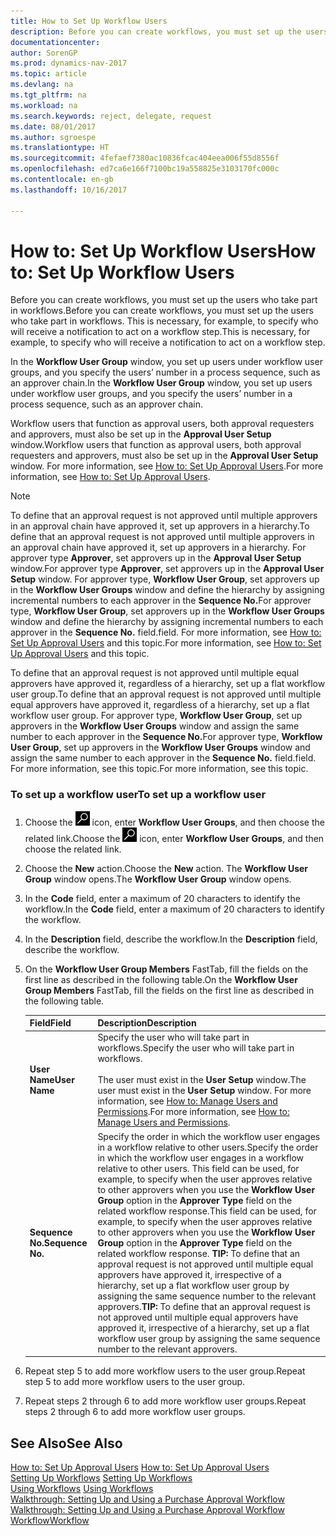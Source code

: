```yaml
---
title: How to Set Up Workflow Users
description: Before you can create workflows, you must set up the users who take part in workflows. This is necessary, for example, to specify who will receive a notification to act on a workflow step.
documentationcenter: 
author: SorenGP
ms.prod: dynamics-nav-2017
ms.topic: article
ms.devlang: na
ms.tgt_pltfrm: na
ms.workload: na
ms.search.keywords: reject, delegate, request
ms.date: 08/01/2017
ms.author: sgroespe
ms.translationtype: HT
ms.sourcegitcommit: 4fefaef7380ac10836fcac404eea006f55d8556f
ms.openlocfilehash: ed7ca6e166f7100bc19a558825e3103170fc000c
ms.contentlocale: en-gb
ms.lasthandoff: 10/16/2017

---
```

# <a name="how-to-set-up-workflow-users"></a><span data-ttu-id="f81dc-104">How to: Set Up Workflow Users</span><span class="sxs-lookup"><span data-stu-id="f81dc-104">How to: Set Up Workflow Users</span></span>
<span data-ttu-id="f81dc-105">Before you can create workflows, you must set up the users who take part in workflows.</span><span class="sxs-lookup"><span data-stu-id="f81dc-105">Before you can create workflows, you must set up the users who take part in workflows.</span></span> <span data-ttu-id="f81dc-106">This is necessary, for example, to specify who will receive a notification to act on a workflow step.</span><span class="sxs-lookup"><span data-stu-id="f81dc-106">This is necessary, for example, to specify who will receive a notification to act on a workflow step.</span></span>  

<span data-ttu-id="f81dc-107">In the **Workflow User Group** window, you set up users under workflow user groups, and you specify the users’ number in a process sequence, such as an approver chain.</span><span class="sxs-lookup"><span data-stu-id="f81dc-107">In the **Workflow User Group** window, you set up users under workflow user groups, and you specify the users’ number in a process sequence, such as an approver chain.</span></span>  

<span data-ttu-id="f81dc-108">Workflow users that function as approval users, both approval requesters and approvers, must also be set up in the **Approval User Setup** window.</span><span class="sxs-lookup"><span data-stu-id="f81dc-108">Workflow users that function as approval users, both approval requesters and approvers, must also be set up in the **Approval User Setup** window.</span></span> <span data-ttu-id="f81dc-109">For more information, see [How to: Set Up Approval Users](across-how-to-set-up-approval-users.md).</span><span class="sxs-lookup"><span data-stu-id="f81dc-109">For more information, see [How to: Set Up Approval Users](across-how-to-set-up-approval-users.md).</span></span>  

> [!NOTE]  
>  <span data-ttu-id="f81dc-110">To define that an approval request is not approved until multiple approvers in an approval chain have approved it, set up approvers in a hierarchy.</span><span class="sxs-lookup"><span data-stu-id="f81dc-110">To define that an approval request is not approved until multiple approvers in an approval chain have approved it, set up approvers in a hierarchy.</span></span> <span data-ttu-id="f81dc-111">For approver type **Approver**, set approvers up in the **Approval User Setup** window.</span><span class="sxs-lookup"><span data-stu-id="f81dc-111">For approver type **Approver**, set approvers up in the **Approval User Setup** window.</span></span> <span data-ttu-id="f81dc-112">For approver type, **Workflow User Group**, set approvers up in the **Workflow User Groups** window and define the hierarchy by assigning incremental numbers to each approver in the **Sequence No.**</span><span class="sxs-lookup"><span data-stu-id="f81dc-112">For approver type, **Workflow User Group**, set approvers up in the **Workflow User Groups** window and define the hierarchy by assigning incremental numbers to each approver in the **Sequence No.**</span></span> <span data-ttu-id="f81dc-113">field.</span><span class="sxs-lookup"><span data-stu-id="f81dc-113">field.</span></span> <span data-ttu-id="f81dc-114">For more information, see [How to: Set Up Approval Users](across-how-to-set-up-approval-users.md) and this topic.</span><span class="sxs-lookup"><span data-stu-id="f81dc-114">For more information, see [How to: Set Up Approval Users](across-how-to-set-up-approval-users.md) and this topic.</span></span>  
>   
>  <span data-ttu-id="f81dc-115">To define that an approval request is not approved until multiple equal approvers have approved it, regardless of a hierarchy, set up a flat workflow user group.</span><span class="sxs-lookup"><span data-stu-id="f81dc-115">To define that an approval request is not approved until multiple equal approvers have approved it, regardless of a hierarchy, set up a flat workflow user group.</span></span> <span data-ttu-id="f81dc-116">For approver type, **Workflow User Group**, set up approvers in the **Workflow User Groups** window and assign the same number to each approver in the **Sequence No.**</span><span class="sxs-lookup"><span data-stu-id="f81dc-116">For approver type, **Workflow User Group**, set up approvers in the **Workflow User Groups** window and assign the same number to each approver in the **Sequence No.**</span></span> <span data-ttu-id="f81dc-117">field.</span><span class="sxs-lookup"><span data-stu-id="f81dc-117">field.</span></span> <span data-ttu-id="f81dc-118">For more information, see this topic.</span><span class="sxs-lookup"><span data-stu-id="f81dc-118">For more information, see this topic.</span></span>  

### <a name="to-set-up-a-workflow-user"></a><span data-ttu-id="f81dc-119">To set up a workflow user</span><span class="sxs-lookup"><span data-stu-id="f81dc-119">To set up a workflow user</span></span>  

1. <span data-ttu-id="f81dc-120">Choose the ![Search for Page or Report](media/ui-search/search_small.png "Search for Page or Report icon") icon, enter **Workflow User Groups**, and then choose the related link.</span><span class="sxs-lookup"><span data-stu-id="f81dc-120">Choose the ![Search for Page or Report](media/ui-search/search_small.png "Search for Page or Report icon") icon, enter **Workflow User Groups**, and then choose the related link.</span></span>  
2. <span data-ttu-id="f81dc-121">Choose the **New** action.</span><span class="sxs-lookup"><span data-stu-id="f81dc-121">Choose the **New** action.</span></span> <span data-ttu-id="f81dc-122">The **Workflow User Group** window opens.</span><span class="sxs-lookup"><span data-stu-id="f81dc-122">The **Workflow User Group** window opens.</span></span>  
3. <span data-ttu-id="f81dc-123">In the **Code** field, enter a maximum of 20 characters to identify the workflow.</span><span class="sxs-lookup"><span data-stu-id="f81dc-123">In the **Code** field, enter a maximum of 20 characters to identify the workflow.</span></span>  
4. <span data-ttu-id="f81dc-124">In the **Description** field, describe the workflow.</span><span class="sxs-lookup"><span data-stu-id="f81dc-124">In the **Description** field, describe the workflow.</span></span>  
5. <span data-ttu-id="f81dc-125">On the **Workflow User Group Members** FastTab, fill the fields on the first line as described in the following table.</span><span class="sxs-lookup"><span data-stu-id="f81dc-125">On the **Workflow User Group Members** FastTab, fill the fields on the first line as described in the following table.</span></span>  

    |<span data-ttu-id="f81dc-126">Field</span><span class="sxs-lookup"><span data-stu-id="f81dc-126">Field</span></span>|<span data-ttu-id="f81dc-127">Description</span><span class="sxs-lookup"><span data-stu-id="f81dc-127">Description</span></span>|  
    |---------------------------------|---------------------------------------|  
    |<span data-ttu-id="f81dc-128">**User Name**</span><span class="sxs-lookup"><span data-stu-id="f81dc-128">**User Name**</span></span>|<span data-ttu-id="f81dc-129">Specify the user who will take part in workflows.</span><span class="sxs-lookup"><span data-stu-id="f81dc-129">Specify the user who will take part in workflows.</span></span><br /><br /> <span data-ttu-id="f81dc-130">The user must exist in the **User Setup** window.</span><span class="sxs-lookup"><span data-stu-id="f81dc-130">The user must exist in the **User Setup** window.</span></span> <span data-ttu-id="f81dc-131">For more information, see [How to: Manage Users and Permissions](ui-how-users-permissions.md).</span><span class="sxs-lookup"><span data-stu-id="f81dc-131">For more information, see [How to: Manage Users and Permissions](ui-how-users-permissions.md).</span></span>|  
    |<span data-ttu-id="f81dc-132">**Sequence No.**</span><span class="sxs-lookup"><span data-stu-id="f81dc-132">**Sequence No.**</span></span>|<span data-ttu-id="f81dc-133">Specify the order in which the workflow user engages in a workflow relative to other users.</span><span class="sxs-lookup"><span data-stu-id="f81dc-133">Specify the order in which the workflow user engages in a workflow relative to other users.</span></span> <span data-ttu-id="f81dc-134">This field can be used, for example, to specify when the user approves relative to other approvers when you use the **Workflow User Group** option in the **Approver Type** field on the related workflow response.</span><span class="sxs-lookup"><span data-stu-id="f81dc-134">This field can be used, for example, to specify when the user approves relative to other approvers when you use the **Workflow User Group** option in the **Approver Type** field on the related workflow response.</span></span> <span data-ttu-id="f81dc-135">**TIP:**  To define that an approval request is not approved until multiple equal approvers have approved it, irrespective of a hierarchy, set up a flat workflow user group by assigning the same sequence number to the relevant approvers.</span><span class="sxs-lookup"><span data-stu-id="f81dc-135">**TIP:**  To define that an approval request is not approved until multiple equal approvers have approved it, irrespective of a hierarchy, set up a flat workflow user group by assigning the same sequence number to the relevant approvers.</span></span>|  
6. <span data-ttu-id="f81dc-136">Repeat step 5 to add more workflow users to the user group.</span><span class="sxs-lookup"><span data-stu-id="f81dc-136">Repeat step 5 to add more workflow users to the user group.</span></span>  
7. <span data-ttu-id="f81dc-137">Repeat steps 2 through 6 to add more workflow user groups.</span><span class="sxs-lookup"><span data-stu-id="f81dc-137">Repeat steps 2 through 6 to add more workflow user groups.</span></span>  

## <a name="see-also"></a><span data-ttu-id="f81dc-138">See Also</span><span class="sxs-lookup"><span data-stu-id="f81dc-138">See Also</span></span>  
<span data-ttu-id="f81dc-139">[How to: Set Up Approval Users](across-how-to-set-up-approval-users.md) </span><span class="sxs-lookup"><span data-stu-id="f81dc-139">[How to: Set Up Approval Users](across-how-to-set-up-approval-users.md) </span></span>  
<span data-ttu-id="f81dc-140">[Setting Up Workflows](across-set-up-workflows.md) </span><span class="sxs-lookup"><span data-stu-id="f81dc-140">[Setting Up Workflows](across-set-up-workflows.md) </span></span>  
<span data-ttu-id="f81dc-141">[Using Workflows](across-use-workflows.md) </span><span class="sxs-lookup"><span data-stu-id="f81dc-141">[Using Workflows](across-use-workflows.md) </span></span>  
<span data-ttu-id="f81dc-142">[Walkthrough: Setting Up and Using a Purchase Approval Workflow](walkthrough-setting-up-and-using-a-purchase-approval-workflow.md) </span><span class="sxs-lookup"><span data-stu-id="f81dc-142">[Walkthrough: Setting Up and Using a Purchase Approval Workflow](walkthrough-setting-up-and-using-a-purchase-approval-workflow.md) </span></span>  
[<span data-ttu-id="f81dc-143">Workflow</span><span class="sxs-lookup"><span data-stu-id="f81dc-143">Workflow</span></span>](across-workflow.md)   

